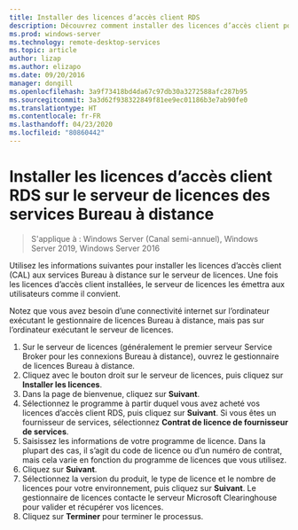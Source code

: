 ```yaml
---
title: Installer des licences d’accès client RDS
description: Découvrez comment installer des licences d’accès client pour les clients Bureau à distance.
ms.prod: windows-server
ms.technology: remote-desktop-services
ms.topic: article
author: lizap
ms.author: elizapo
ms.date: 09/20/2016
manager: dongill
ms.openlocfilehash: 3a9f73418bd4da67c97db30a3272588afc287b95
ms.sourcegitcommit: 3a3d62f938322849f81ee9ec01186b3e7ab90fe0
ms.translationtype: HT
ms.contentlocale: fr-FR
ms.lasthandoff: 04/23/2020
ms.locfileid: "80860442"
---
```

# <a name="install-rds-client-access-licenses-on-the-remote-desktop-license-server"></a>Installer les licences d’accès client RDS sur le serveur de licences des services Bureau à distance

>S'applique à : Windows Server (Canal semi-annuel), Windows Server 2019, Windows Server 2016

Utilisez les informations suivantes pour installer les licences d’accès client (CAL) aux services Bureau à distance sur le serveur de licences. Une fois les licences d’accès client installées, le serveur de licences les émettra aux utilisateurs comme il convient.

Notez que vous avez besoin d’une connectivité internet sur l’ordinateur exécutant le gestionnaire de licences Bureau à distance, mais pas sur l’ordinateur exécutant le serveur de licences.

1. Sur le serveur de licences (généralement le premier serveur Service Broker pour les connexions Bureau à distance), ouvrez le gestionnaire de licences Bureau à distance.
2. Cliquez avec le bouton droit sur le serveur de licences, puis cliquez sur **Installer les licences**.
3. Dans la page de bienvenue, cliquez sur **Suivant**.
4. Sélectionnez le programme à partir duquel vous avez acheté vos licences d’accès client RDS, puis cliquez sur **Suivant**. Si vous êtes un fournisseur de services, sélectionnez **Contrat de licence de fournisseur de services**.
5. Saisissez les informations de votre programme de licence. Dans la plupart des cas, il s’agit du code de licence ou d’un numéro de contrat, mais cela varie en fonction du programme de licences que vous utilisez.
6. Cliquez sur **Suivant**.
7. Sélectionnez la version du produit, le type de licence et le nombre de licences pour votre environnement, puis cliquez sur **Suivant**. Le gestionnaire de licences contacte le serveur Microsoft Clearinghouse pour valider et récupérer vos licences.
8.  Cliquez sur **Terminer** pour terminer le processus.